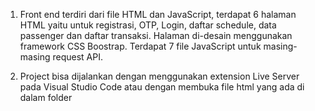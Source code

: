 1. Front end terdiri dari file HTML dan JavaScript, terdapat 6 halaman HTML yaitu untuk registrasi, OTP, Login, daftar schedule, data passenger dan daftar transaksi. Halaman di-desain menggunakan framework CSS Boostrap. Terdapat 7 file JavaScript untuk masing-masing request API.

2. Project bisa dijalankan dengan menggunakan extension Live Server pada Visual Studio Code atau dengan membuka file html yang ada di dalam folder

